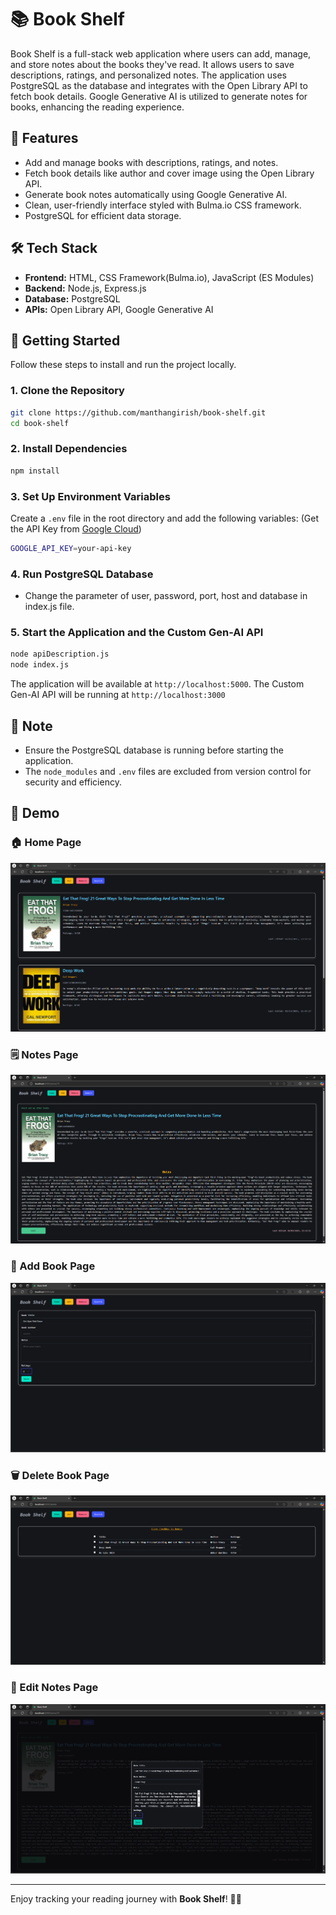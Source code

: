 # 📚 Book Shelf

Book Shelf is a full-stack web application where users can add, manage, and store notes about the books they've read. It allows users to save descriptions, ratings, and personalized notes. The application uses PostgreSQL as the database and integrates with the Open Library API to fetch book details. Google Generative AI is utilized to generate notes for books, enhancing the reading experience.

## 🌟 Features

- Add and manage books with descriptions, ratings, and notes.
- Fetch book details like author and cover image using the Open Library API.
- Generate book notes automatically using Google Generative AI.
- Clean, user-friendly interface styled with Bulma.io CSS framework.
- PostgreSQL for efficient data storage.

## 🛠️ Tech Stack

- **Frontend:** HTML, CSS Framework(Bulma.io), JavaScript (ES Modules)
- **Backend:** Node.js, Express.js
- **Database:** PostgreSQL
- **APIs:** Open Library API, Google Generative AI

## 🚀 Getting Started

Follow these steps to install and run the project locally.

### 1. Clone the Repository

```bash
git clone https://github.com/manthangirish/book-shelf.git
cd book-shelf
```

### 2. Install Dependencies

```bash
npm install
```

### 3. Set Up Environment Variables

Create a `.env` file in the root directory and add the following variables: (Get the API Key from [Google Cloud](https://ai.google.dev/gemini-api/docs/api-key))
 

```bash
GOOGLE_API_KEY=your-api-key
```

### 4. Run PostgreSQL Database  
- Change the parameter of user, password, port, host and database in index.js file.


### 5. Start the Application and the Custom Gen-AI API

```bash
node apiDescription.js
node index.js
```

The application will be available at `http://localhost:5000`.
The Custom Gen-AI API will be running at `http://localhost:3000`


## 📝 Note

- Ensure the PostgreSQL database is running before starting the application.
- The `node_modules` and `.env` files are excluded from version control for security and efficiency.

## 📖 Demo

### 🏠 Home Page
![Home Page](public/images/home.png)

### 🗒️ Notes Page
![Notes Page](public/images/notes.png)

### 📖 Add Book Page
![Add Book Page](public/images/add.png)

### 🗑️ Delete Book Page
![Delete Book Page](public/images/delete.png)

### 📝 Edit Notes Page
![Edit Notes Page](public/images/editNotes.png)

---

Enjoy tracking your reading journey with **Book Shelf**! 📖✨

